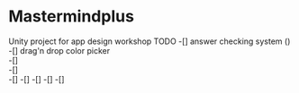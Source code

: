 # Mastermindplus
Unity project for app design workshop
TODO 
-[] answer checking system ()\
-[] drag'n drop color picker\
-[]\
-[]\
-[]
-[]
-[]
-[]
-[]
